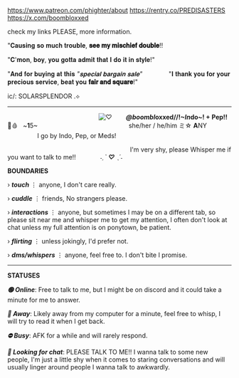https://www.patreon.com/phighter/about
 ‎ ‎ ‎ ‎  ‎   ‎ ‎ ‎ ‎ ‎ ‎    ‎   ‎  ‎  ‎   ‎   ‎   ‎  ‎  ‎   ‎  ‎  ‎   ‎  ‎  ‎   ‎  ‎  ‎   ‎  ‎  ‎   ‎   ‎  ‎  ‎   ‎  ‎  ‎   ‎  ‎  ‎ ‎   ‎  ‎  ‎   ‎  ‎  ‎   ‎  ‎  ‎   ‎  ‎  ‎   ‎  ‎  ‎   ‎  ‎  ‎   ‎  ‎  ‎   ‎  ‎   ‎ ‎  ‎   ‎  ‎  ‎   ‎  ‎  ‎   ‎  ‎  ‎   ‎  ‎  ‎   ‎  ‎  ‎ ‎   ‎  ‎  ‎   ‎  ‎  ‎   ‎  ‎  ‎   ‎  ‎  ‎ ‎   ‎  ‎  ‎   ‎  ‎  ‎   ‎  ‎  ‎   ‎  ‎  ‎   ‎  ‎   ‎  ‎  ‎   ‎  ‎  ‎   ‎  ‎  ‎   ‎  ‎    ‎  ‎ ‎ ‎https://rentry.co/PREDISASTERS  ‎   ‎  ‎  ‎   ‎  ‎  ‎   ‎  ‎  ‎   ‎  ‎  ‎   ‎  ‎  ‎   ‎  ‎  ‎   ‎ ‎   ‎  ‎  ‎   ‎  ‎  ‎   ‎  ‎  ‎   ‎  ‎  ‎   ‎  ‎  ‎   ‎  ‎  ‎   ‎  ‎   ‎  ‎   ‎  ‎  ‎   ‎  ‎  ‎   ‎  ‎  ‎   ‎  ‎  ‎   ‎  ‎  ‎   ‎  ‎  ‎   ‎  ‎  ‎   ‎  ‎  ‎   ‎  ‎  ‎   ‎  ‎  ‎   ‎  ‎  ‎   ‎  ‎  ‎   ‎  ‎  ‎   ‎  ‎  ‎   ‎  ‎  ‎   ‎  ‎  ‎   ‎  ‎  ‎   ‎  ‎  ‎   ‎  ‎  ‎   ‎  ‎  ‎   ‎  ‎  ‎   ‎  ‎   ‎  ‎  ‎   ‎  ‎  ‎    ‎   ‎  ‎  ‎   ‎  ‎  ‎   ‎  ‎  ‎   ‎  ‎  ‎   ‎  ‎ ‎  ‎  ‎  ‎‎ ‎‎ https://x.com/boombloxxed

 check my links PLEASE, more information.
 ‎   ‎  ‎  ‎   ‎  ‎  ‎   ‎  ‎  ‎   ‎  ‎  ‎   ‎  ‎  ‎   ‎  ‎  ‎   ‎  ‎ 

"𝐂𝐚𝐮𝐬𝐢𝐧𝐠 𝐬𝐨 𝐦𝐮𝐜𝐡 𝐭𝐫𝐨𝐮𝐛𝐥𝐞, **𝐬𝐞𝐞 𝐦𝐲 𝐦𝐢𝐬𝐜𝐡𝐢𝐞𝐟 𝐝𝐨𝐮𝐛𝐥𝐞**!!

 ‎"𝐂'𝐦𝐨𝐧, 𝐛𝐨𝐲, 𝐲𝐨𝐮 𝐠𝐨𝐭𝐭𝐚 𝐚𝐝𝐦𝐢𝐭 𝐭𝐡𝐚𝐭 𝐈 𝐝𝐨 𝐢𝐭 𝐢𝐧 𝐬𝐭𝐲𝐥𝐞!"

"𝐀𝐧𝐝 𝐟𝐨𝐫 𝐛𝐮𝐲𝐢𝐧𝐠 𝐚𝐭 𝐭𝐡𝐢𝐬 *"𝐬𝐩𝐞𝐜𝐢𝐚𝐥 𝐛𝐚𝐫𝐠𝐚𝐢𝐧 𝐬𝐚𝐥𝐞"*
 ‎ ‎ ‎ ‎ ‎  ‎   ‎  ‎ ‎ ‎ ‎ ‎  ‎   ‎  ‎ ‎ ‎ ‎ ‎  ‎   ‎  ‎ ‎ ‎ ‎ ‎  ‎   ‎  ‎ ‎ ‎ ‎ ‎ ‎ ‎  ‎   ‎  ‎ ‎ ‎ ‎ ‎  ‎   ‎  ‎ ‎ ‎ ‎ ‎   ‎ ‎ ‎ ‎ ‎  ‎   ‎  ‎ ‎ ‎ ‎ ‎  ‎   ‎  ‎ ‎ ‎ ‎ ‎  ‎   ‎ ‎   ‎  ‎ ‎ ‎ ‎ ‎  ‎   ‎  ‎ ‎ ‎  ‎   ‎  ‎ ‎ ‎ ‎ ‎  ‎   ‎  ‎ ‎ ‎ ‎ ‎ ‎ ‎ ‎ ‎  ‎   ‎  ‎ ‎ ‎ ‎ ‎  ‎   ‎  ‎  ‎   ‎  ‎ ‎ ‎ ‎ ‎  ‎   ‎  ‎  ‎   ‎  ‎   ‎  ‎  ‎   ‎  ‎  ‎   ‎  ‎  ‎ ‎ ‎ ‎ ‎  ‎   ‎    ‎   ‎  ‎ ‎   ‎ ‎   ‎  ‎  ‎   ‎  ‎  "𝐈 𝐭𝐡𝐚𝐧𝐤 𝐲𝐨𝐮 𝐟𝐨𝐫 𝐲𝐨𝐮𝐫 𝐩𝐫𝐞𝐜𝐢𝐨𝐮𝐬 𝐬𝐞𝐫𝐯𝐢𝐜𝐞, 𝐛𝐞𝐚𝐭 𝐲𝐨𝐮 **𝐟𝐚𝐢𝐫 𝐚𝐧𝐝 𝐬𝐪𝐮𝐚𝐫𝐞**!"
 
 ic/: SOLARSPLENDOR .⟡
***
 ‎  ‎ ‎  ‎ ‎  ‎ ‎  ‎ ‎ ‎ ‎  ‎‎  ‎ ‎  ‎ ‎   ‎  ‎ ‎ ‎   ‎  ‎    ‎  ‎  ‎   ‎  ‎    ‎  ‎  ‎    ‎  ‎    ‎ ‎  ‎    ‎  ‎   ‎  ‎    ‎  ‎  ‎  ‎    ‎ ‎  ‎    ‎ ‎  ‎    ‎ ‎   ‎  ![♡](https://predisasters.neocities.org/LIGHTSOUT.gif)
 ‎ ‎  ‎ ‎ ‎  ‎ ‎  ‎ ‎  ‎ ‎  ‎ ‎  ‎ ‎  ‎ ‎  ‎ ‎  ‎ ‎  ‎ ‎  ‎ ‎  ‎ ‎ ‎ ‎  ‎ ‎  ‎ ‎  ‎ ‎  ‎ ‎   ‎ ‎  ‎ ‎ ‎  ‎ ‎  ‎ ‎  ‎ ‎  ‎ ‎  ‎ ‎  ‎ ‎  ‎ ‎  ‎ ‎  ‎ ‎  ‎ ‎  ‎ ‎  ‎ ‎  ‎  ‎ ‎  ‎ ‎  ‎ ‎ ‎  ‎ ‎  ‎ ‎  ‎ ‎  ‎ ‎ ‎ ‎  ‎ ‎  ‎ ‎  ‎ ‎  ‎ ‎ ‎ ‎ ‎  ‎    ‎  ‎    ‎  ‎    ‎  ‎    ‎  ‎    ‎  ‎    ‎  ‎   ‎ ‎  ‎    ‎  ‎    ‎  ‎ ‎  ‎    ‎  ‎    ‎  ‎    ‎‎  ***@boombl*oxxed//!~*In*do~! + Pep!!** 🧪🩸 ‎  ‎ ‎ ‎  ‎ ‎ ‎ ‎ ‎ ‎ ‎ ‎ ‎ ‎ ‎ ‎ ‎ ‎ ‎ ‎ ‎ ‎ ‎ ‎ ‎ ‎ ‎ ‎ ‎ ‎ ‎ ‎ ‎ ‎ ‎ ‎ ‎ ‎ ‎ ‎ ‎ ‎ ‎ ‎ ‎ ‎ ‎ ‎ ‎ ‎ ‎ ‎ ‎ ‎ ‎ ‎ ‎ ‎ ‎ ‎ ‎ ‎ ‎ ‎ ‎ ‎ ‎ ‎ ‎ ‎ ‎ ‎ ‎ ‎ ‎ ‎ ‎ ‎ ‎ ‎ ‎ ‎ ‎ ‎ ‎ ‎ ‎ ‎ ‎ ‎ ‎ ‎ ‎ ‎ ‎ ‎ ‎ ‎ ‎ ‎ ‎ ‎ ‎ ‎ ‎ ‎ ‎ ‎ ‎ ‎ ‎ ‎ ‎ ‎ ‎ ‎ ‎ ‎ ‎ ‎ ‎ ‎ ‎ ‎ ‎ ‎ ‎ ‎ ‎ ‎ ‎ ‎ ‎ ‎ ‎ ‎ ‎ ‎ ‎ ‎ ‎ ‎ ‎ ‎ ‎ ‎ ‎ ‎ ‎ ‎ ‎ ‎ ‎ ‎ ‎ ‎ ‎ ‎ ‎ ‎ ‎ ‎ ‎ ‎ ‎ ‎ ‎ ‎ ‎ ‎ ‎ ‎ ‎ ‎ ‎ ‎ ‎ ‎ ‎ ‎ ‎ ‎ ‎ ‎ ‎ ‎ ‎ ‎  ‎ ‎ ‎ ‎ ‎ ‎‎ ‎ ‎  ‎ ‎ ~**1**5~
 ‎  ‎ ‎ ‎ ‎ ‎  ‎ ‎‎ ‎ ‎ ‎ ‎    ‎   ‎  ‎ 
 ‎ ‎ ‎ ‎ ‎ ‎ ‎ ‎ ‎ ‎ ‎ ‎ ‎ ‎ ‎ ‎ ‎ ‎ ‎ ‎ ‎ ‎ ‎ ‎ ‎ ‎ ‎ ‎ ‎ ‎ ‎ ‎ ‎ ‎ ‎ ‎ ‎ ‎ ‎ ‎ ‎ ‎ ‎ ‎ ‎ ‎ ‎ ‎ ‎ ‎ ‎ ‎ ‎ ‎ ‎ ‎ ‎ ‎ ‎ ‎ ‎ ‎ ‎ ‎ ‎ ‎ ‎ ‎ ‎ ‎ ‎ ‎ ‎ ‎ ‎ ‎ ‎ ‎  ‎ ‎ ‎ ‎ ‎ ‎ ‎ ‎ ‎ ‎ ‎ ‎ ‎ ‎ ‎ ‎ ‎ ‎ ‎ ‎ ‎ ‎ ‎ ‎ ‎ ‎ ‎ ‎ ‎ ‎ ‎ ‎ ‎ ‎  ‎ ‎ ‎ ‎ ‎ ‎ ‎ ‎ ‎ ‎ ‎ ‎ ‎ ‎ ‎ ‎ ‎ ‎ ‎ ‎ ‎ ‎ ‎ ‎ ‎ ‎ ‎ ‎ ‎ ‎ ‎ ‎ ‎ ‎ ‎ ‎ ‎ ‎ ‎ ‎ ‎ ‎ ‎ ‎ ‎ ‎ ‎ ‎ ‎ ‎ ‎ ‎ ‎ ‎ ‎ ‎ ‎ ‎ ‎ ‎ ‎ ‎ ‎ ‎ ‎‎ ‎ ‎ ‎ ‎ ‎ ‎ ‎ ‎ ‎ ‎ ‎ ‎  ‎ ‎ ‎ ‎ ‎ she/her / he/him ミ☆ **A**NY ‎ ‎ ‎ ‎ ‎ ‎ ‎ ‎ ‎‎ ‎ ‎ ‎ ‎ ‎ ‎ ‎ ‎ ‎ ‎ ‎ ‎ ‎ ‎ ‎ ‎ ‎ ‎ ‎ ‎ ‎ ‎ ‎ ‎ ‎ ‎ ‎ ‎ ‎ ‎ ‎ ‎ ‎ ‎ ‎ ‎ ‎ ‎ ‎ ‎ ‎ ‎ ‎ ‎ ‎ ‎ ‎ ‎ ‎ ‎ ‎ ‎ ‎ ‎ ‎ ‎ ‎ ‎ ‎ ‎ ‎ ‎ ‎ ‎ ‎ ‎ ‎ ‎ ‎ ‎ ‎ ‎ ‎ ‎ ‎ ‎ ‎ ‎ ‎ ‎ ‎ ‎ ‎ ‎ ‎ ‎ ‎ ‎ ‎ ‎ ‎ ‎ ‎ ‎ ‎ ‎ ‎ ‎ ‎ ‎ ‎ ‎ ‎ ‎ ‎ ‎ ‎ ‎ ‎ ‎ ‎ ‎ ‎ ‎ ‎ ‎ ‎ ‎ ‎ ‎ ‎ ‎ ‎ ‎ ‎ ‎ ‎ ‎ ‎ ‎ ‎ ‎ ‎ ‎ ‎ ‎ ‎ ‎ ‎ ‎ ‎ ‎ ‎ ‎ ‎ ‎ ‎ ‎ ‎ ‎ ‎ ‎ ‎ ‎ ‎ ‎ ‎ ‎ ‎ ‎ ‎ ‎ ‎‎ ‎ ‎ ‎ ‎ ‎ ‎ ‎  ‎ ‎  ‎  ‎  ‎ ‎ ‎‎ I go by Indo, Pep, or Meds!
 
 ‎ ‎ ‎ ‎  ‎   ‎ ‎ ‎ ‎ ‎  ‎   ‎ ‎ ‎ ‎ ‎  ‎   ‎ ‎ ‎ ‎ ‎  ‎   ‎ ‎ ‎ ‎ ‎  ‎   ‎ ‎ ‎ ‎ ‎  ‎   ‎ ‎ ‎ ‎ ‎  ‎   ‎ ‎ ‎ ‎ ‎  ‎   ‎ ‎ ‎ ‎  ‎  ‎  ‎  ‎  ‎  ‎  ‎  ‎  ‎  ‎  ‎  ‎ ‎  ‎  ‎  ‎  ‎  ‎‎  ‎ ‎  ‎   ‎  ‎‎     ‎  ‎ ‎ I'm very shy, please Whisper me if you want to talk to me!!
 ‎ ‎ ‎ ‎  ‎   ‎ ‎ ‎ ‎   ‎ ‎ ‎ ‎  ‎   ‎ ‎ ‎ ‎   ‎ ‎ ‎ ‎  ‎   ‎ ‎ ‎ ‎   ‎ ‎ ‎ ‎  ‎   ‎ ‎ ‎ ‎   ‎ ‎ ‎ ‎  ‎   ‎ ‎ ‎ ‎   ‎ ‎ ‎ ‎  ‎   ‎ ‎ ‎ ‎   ‎ ‎ ‎ ‎  ‎   ‎ ‎ ‎ ‎   ‎ ‎ ‎ ‎  ‎    ‎ ‎ ‎ ‎  ‎   ‎ ‎ ‎ ‎   ‎ ‎ ‎ ‎  ‎   ‎ ‎ ‎ ‎  ‎ ‎ ‎ ‎   ‎ ‎ ‎ ‎ ‎ ‎  ‎   ‎ ‎ ‎ ‎   ‎ ‎ ‎ ‎  ‎   ‎ ‎ ‎ ‎   ‎ ‎ ‎  ‎ ‎ ‎ ‎  ‎   ‎ ‎ ‎ ‎   ‎ ‎ ‎ ‎  ‎   ‎ ‎ ‎ ‎  ‎  ‎ ‎ ‎ ‎ ‎  ‎   ‎ ‎ ‎ ‎   ‎ ‎ ‎ ‎   ‎ ‎  ‎‎  ‎ ‎‎ ‎  ‎   ‎ ‎  ‎ ‎‎  ‎  ‎  ‎  ‎  ‎  ‎ ‎‎  ‎  ‎ ‎  ‎ ‎‎  ‎ ‎  ‎  ‎ ‎ ‎  ‎ ‎ ‎‎  ‎  *˗ˏˋ **♡** ˎˊ˗*

**BOUNDARIES**

› ***touch*** ⋮ anyone, I don't care really.

› ***cuddle*** ⋮ friends, No strangers please.

› ***interactions*** ⋮ anyone, but sometimes I may be on a different tab, so please sit near me and whisper me to get my attention, I often don't look at chat unless my full attention is on ponytown, be patient.

› ***flirting*** ⋮ unless jokingly, I'd prefer not.

› ***dms/whispers*** ⋮ anyone, feel free to. I don't bite I promise.

***
**STATUSES**

***🟢 Online***:
Free to talk to me, but I might be on discord and it could take a minute for me to answer.

***🌙 Away***:
Likely away from my computer for a minute, feel free to whisp, I will try to read it when I get back.

***⛔ Busy***:
AFK for a while and will rarely respond.

***💬 Looking for chat***:
PLEASE TALK TO ME!! I wanna talk to some new people, I'm just a little shy when it comes to staring conversations and will usually linger around people I wanna talk to awkwardly.

